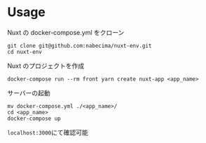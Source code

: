 # Usage

Nuxt の docker-compose.yml をクローン

```
git clone git@github.com:nabecima/nuxt-env.git
cd nuxt-env
```

Nuxt のプロジェクトを作成

```
docker-compose run --rm front yarn create nuxt-app <app_name>
```

サーバーの起動

```
mv docker-compose.yml ./<app_name>/
cd <app_name>
docker-compose up
```

`localhost:3000`にて確認可能
